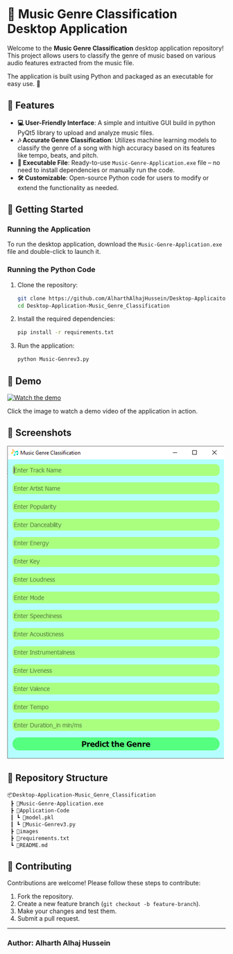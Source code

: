 # 🎵 Music Genre Classification Desktop Application

Welcome to the **Music Genre Classification** desktop application repository! This project allows users to classify the genre of music based on various audio features extracted from the music file.

The application is built using Python and packaged as an executable for easy use. 🚀

## 🌟 Features

- **💻 User-Friendly Interface**: A simple and intuitive GUI build in python PyQt5 library to upload and analyze music files.
- **🎶 Accurate Genre Classification**: Utilizes machine learning models to classify the genre of a song with high accuracy based on its features like tempo, beats, and pitch.
- **🔧 Executable File**: Ready-to-use `Music-Genre-Application.exe` file – no need to install dependencies or manually run the code.
- **🛠️ Customizable**: Open-source Python code for users to modify or extend the functionality as needed.

## 🚀 Getting Started

### Running the Application

To run the desktop application, download the `Music-Genre-Application.exe` file and double-click to launch it.

### Running the Python Code

1. Clone the repository:
    ```bash
    git clone https://github.com/AlharthAlhajHussein/Desktop-Applicaiton-Music-Genre-Classification.git
    cd Desktop-Application-Music_Genre_Classification
    ```

2. Install the required dependencies:
    ```bash
    pip install -r requirements.txt
    ```

3. Run the application:
    ```bash
    python Music-Genrev3.py
    ```

## 🎥 Demo

[![Watch the demo](https://img.youtube.com/vi/YOUR_VIDEO_ID/maxresdefault.jpg)](https://www.youtube.com/watch?v=YOUR_VIDEO_ID)

Click the image to watch a demo video of the application in action.

## 📸 Screenshots

![Screenshot](https://github.com/AlharthAlhajHussein/Desktop-Applicaiton-Music-Genre-Classification/blob/main/images/screenshot.png)

## 📂 Repository Structure

```plaintext
📦Desktop-Application-Music_Genre_Classification
 ┣ 📜Music-Genre-Application.exe
 ┣ 📂Application-Code
 ┃ ┗ 📜model.pkl
 ┃ ┗ 📜Music-Genrev3.py
 ┣ 📂images
 ┣ 📜requirements.txt
 ┗ 📜README.md
```

## 🤝 Contributing

Contributions are welcome! Please follow these steps to contribute:
1. Fork the repository.
2. Create a new feature branch (`git checkout -b feature-branch`).
3. Make your changes and test them.
4. Submit a pull request.

---

### Author: **Alharth Alhaj Hussein**
